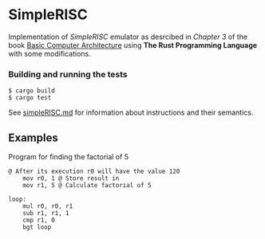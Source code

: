 SimpleRISC
=====
Implementation of *SimpleRISC* emulator as desrcibed in
*Chapter 3* of the book [Basic Computer Architecture](https://www.cse.iitd.ac.in/~srsarangi/archbooksoft.html)
using **The Rust Programming Language** with some modifications.

### Building and running the tests

    $ cargo build
    $ cargo test

See [simpleRISC.md](simpleRISC.md) for information about instructions and their semantics.

Examples
---

Program for finding the factorial of 5
```
@ After its execution r0 will have the value 120
    mov r0, 1 @ Store result in
    mov r1, 5 @ Calculate factorial of 5

loop:
    mul r0, r0, r1
    sub r1, r1, 1
    cmp r1, 0
    bgt loop
```